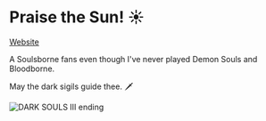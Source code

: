 # Praise the Sun! ☀️

[Website](https://ericc-ch.github.io)

A Soulsborne fans even though I've never played Demon Souls and Bloodborne.

May the dark sigils guide thee. 🗡️

![DARK SOULS III ending](https://media1.tenor.com/images/1f606c89e11905066426acbee623a078/tenor.gif)
